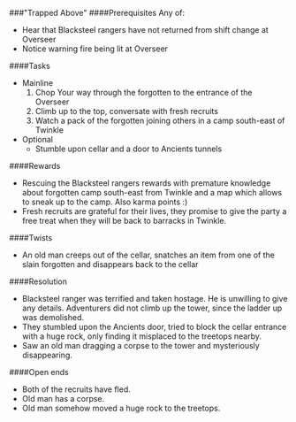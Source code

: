 ###"Trapped Above"
####Prerequisites
 Any of:
  - Hear that Blacksteel rangers have not returned from shift change at Overseer
  - Notice warning fire being lit at Overseer

####Tasks
  * Mainline
    1. Chop Your way through the forgotten to the entrance of the Overseer
    2. Climb up to the top, conversate with fresh recruits
    3. Watch a pack of the forgotten joining others in a camp south-east of
  Twinkle
  * Optional
    - Stumble upon cellar and a door to Ancients tunnels

####Rewards
  * Rescuing the Blacksteel rangers rewards with premature knowledge about
  forgotten camp south-east from Twinkle and a map which allows to sneak up to
  the camp. Also karma points :)
  * Fresh recruits are grateful for their lives, they promise to give the party
  a free treat when they will be back to barracks in Twinkle.

####Twists
  * An old man creeps out of the cellar, snatches an item from one of the slain
  forgotten and disappears back to the cellar

####Resolution
  * Blacksteel ranger was terrified and taken hostage. He is unwilling to give
  any details. Adventurers did not climb up the tower, since the ladder up was
  demolished.
  * They stumbled upon the Ancients door, tried to block the cellar entrance
  with a huge rock, only finding it misplaced to the treetops nearby.
  * Saw an old man dragging a corpse to the tower and mysteriously disappearing.

####Open ends
  * Both of the recruits have fled.
  * Old man has a corpse.
  * Old man somehow moved a huge rock to the treetops.

